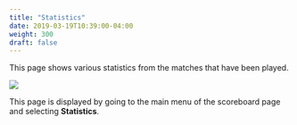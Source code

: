 ```yaml
---
title: "Statistics"
date: 2019-03-19T10:39:00-04:00
weight: 300
draft: false
---
```


This page shows various statistics from the matches that have been played.

<div class="withBorder">

<img src="../images/gen/Duplicate/Stats.png" />

</div>

This page is displayed by going to the main menu of the scoreboard page and selecting **Statistics**.
